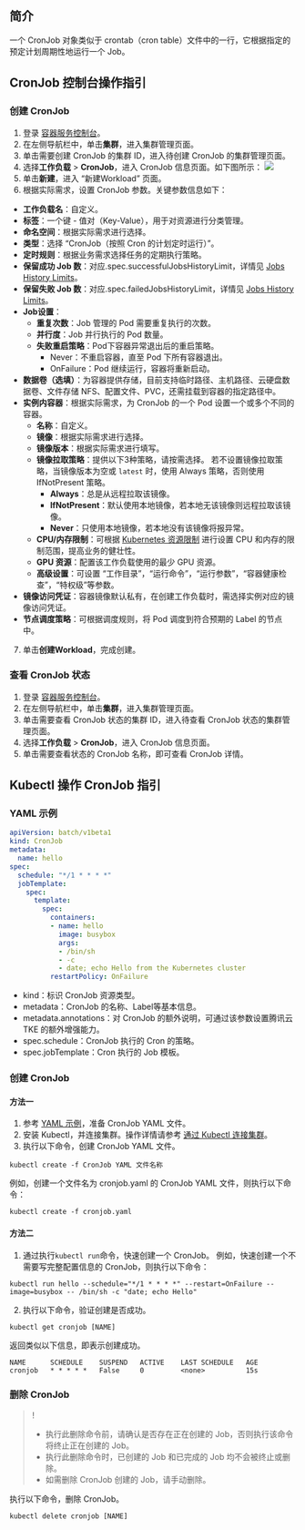 ## 简介 

一个 CronJob 对象类似于 crontab（cron table）文件中的一行，它根据指定的预定计划周期性地运行一个 Job。


## CronJob 控制台操作指引

### 创建 CronJob

1. 登录 [容器服务控制台](https://console.cloud.tencent.com/tke2)。
2. 在左侧导航栏中，单击**集群**，进入集群管理页面。
3. 单击需要创建 CronJob 的集群 ID，进入待创建 CronJob 的集群管理页面。
4. 选择**工作负载** > **CronJob**，进入 CronJob 信息页面。如下图所示：
![](https://main.qcloudimg.com/raw/c90163ceead7a59a921dc300ae1998be.png)
5. 单击**新建**，进入 “新建Workload” 页面。
6. 根据实际需求，设置 CronJob 参数。关键参数信息如下：
 - **工作负载名**：自定义。
 - **标签**：一个键 - 值对（Key-Value），用于对资源进行分类管理。
 - **命名空间**：根据实际需求进行选择。
 - **类型**：选择 “CronJob（按照 Cron 的计划定时运行）”。
 - **定时规则**：根据业务需求选择任务的定期执行策略。
 - **保留成功 Job 数**：对应.spec.successfulJobsHistoryLimit，详情见 [Jobs History Limits](https://kubernetes.io/docs/tasks/job/automated-tasks-with-cron-jobs/#jobs-history-limits)。
 - **保留失败 Job 数**：对应.spec.failedJobsHistoryLimit，详情见 [Jobs History Limits](https://kubernetes.io/docs/tasks/job/automated-tasks-with-cron-jobs/#jobs-history-limits)。
 - **Job设置**：
    - **重复次数**：Job 管理的 Pod 需要重复执行的次数。
    - **并行度**：Job 并行执行的 Pod 数量。
    - **失败重启策略**：Pod下容器异常退出后的重启策略。
        - Never：不重启容器，直至 Pod 下所有容器退出。
        - OnFailure：Pod 继续运行，容器将重新启动。
 - **数据卷（选填）**：为容器提供存储，目前支持临时路径、主机路径、云硬盘数据卷、文件存储 NFS、配置文件、PVC，还需挂载到容器的指定路径中。
 - **实例内容器**：根据实际需求，为 CronJob 的一个 Pod 设置一个或多个不同的容器。
    - **名称**：自定义。
    - **镜像**：根据实际需求进行选择。
    - **镜像版本**：根据实际需求进行填写。
    - **镜像拉取策略**：提供以下3种策略，请按需选择。
       若不设置镜像拉取策略，当镜像版本为空或 `latest` 时，使用 Always 策略，否则使用 IfNotPresent 策略。
        - **Always**：总是从远程拉取该镜像。
        - **IfNotPresent**：默认使用本地镜像，若本地无该镜像则远程拉取该镜像。
        - **Never**：只使用本地镜像，若本地没有该镜像将报异常。
    - **CPU/内存限制**：可根据 [Kubernetes 资源限制](https://kubernetes.io/docs/concepts/configuration/manage-compute-resources-container/) 进行设置 CPU 和内存的限制范围，提高业务的健壮性。
    - **GPU 资源**：配置该工作负载使用的最少 GPU 资源。
    - **高级设置**：可设置 “工作目录”，“运行命令”，“运行参数”，“容器健康检查”，“特权级”等参数。
 - **镜像访问凭证**：容器镜像默认私有，在创建工作负载时，需选择实例对应的镜像访问凭证。
 - **节点调度策略**：可根据调度规则，将 Pod 调度到符合预期的 Label 的节点中。
7. 单击**创建Workload**，完成创建。

### 查看 CronJob 状态

1. 登录 [容器服务控制台](https://console.cloud.tencent.com/tke2)。
2. 在左侧导航栏中，单击**集群**，进入集群管理页面。
3. 单击需要查看 CronJob 状态的集群 ID，进入待查看 CronJob 状态的集群管理页面。
4. 选择**工作负载** > **CronJob**，进入 CronJob 信息页面。
5. 单击需要查看状态的 CronJob 名称，即可查看 CronJob 详情。

## Kubectl 操作 CronJob 指引

[](id:YAMLSample)
### YAML 示例

```Yaml
apiVersion: batch/v1beta1
kind: CronJob
metadata:
  name: hello
spec:
  schedule: "*/1 * * * *"
  jobTemplate:
    spec:
      template:
        spec:
          containers:
          - name: hello
            image: busybox
            args:
            - /bin/sh
            - -c
            - date; echo Hello from the Kubernetes cluster
          restartPolicy: OnFailure
```
- kind：标识 CronJob 资源类型。
- metadata：CronJob 的名称、Label等基本信息。
- metadata.annotations：对 CronJob 的额外说明，可通过该参数设置腾讯云 TKE 的额外增强能力。
- spec.schedule：CronJob 执行的 Cron 的策略。
- spec.jobTemplate：Cron 执行的 Job 模板。

### 创建 CronJob

#### 方法一
1. 参考 [YAML 示例](#YAMLSample)，准备 CronJob YAML 文件。
2. 安装 Kubectl，并连接集群。操作详情请参考 [通过 Kubectl 连接集群](https://cloud.tencent.com/document/product/457/8438)。
3. 执行以下命令，创建 CronJob YAML 文件。
```shell
kubectl create -f CronJob YAML 文件名称
```
例如，创建一个文件名为 cronjob.yaml 的 CronJob YAML 文件，则执行以下命令：
```shell
kubectl create -f cronjob.yaml
```

#### 方法二
1. 通过执行`kubectl run`命令，快速创建一个 CronJob。
例如，快速创建一个不需要写完整配置信息的 CronJob，则执行以下命令：
```shell
kubectl run hello --schedule="*/1 * * * *" --restart=OnFailure --image=busybox -- /bin/sh -c "date; echo Hello"
```
2. 执行以下命令，验证创建是否成功。
```shell+-
kubectl get cronjob [NAME]
```
返回类似以下信息，即表示创建成功。
```
NAME      SCHEDULE    SUSPEND   ACTIVE    LAST SCHEDULE   AGE
cronjob   * * * * *   False     0         <none>          15s
```

### 删除 CronJob
>!
> - 执行此删除命令前，请确认是否存在正在创建的 Job，否则执行该命令将终止正在创建的 Job。
> - 执行此删除命令时，已创建的 Job 和已完成的 Job 均不会被终止或删除。
> -  如需删除 CronJob 创建的 Job，请手动删除。
> 
执行以下命令，删除 CronJob。
```
kubectl delete cronjob [NAME]
```


